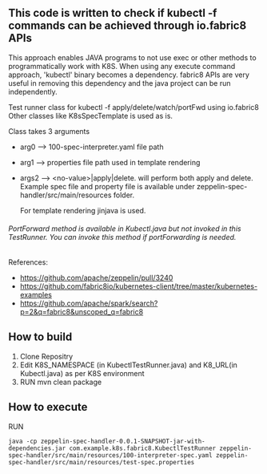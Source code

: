 
## This code is written to check if kubectl -f commands can be achieved through io.fabric8 APIs 

This approach enables JAVA programs to not use exec or other methods to programmatically work with K8S.
When using any execute command approach, 'kubectl' binary becomes a dependency.
fabric8 APIs are very useful in removing this dependency and the java project can be run independently.

Test runner class for kubectl -f apply/delete/watch/portFwd using io.fabric8
Other classes like K8sSpecTemplate is used as is.

Class takes 3 arguments
* arg0 --> 100-spec-interpreter.yaml file path 
* arg1 --> properties file path used in template rendering
* args2 --> \<no-value\>|apply|delete. <no-value> will perform both apply and delete.
  Example spec file and property file is available under zeppelin-spec-handler/src/main/resources folder.
  
  For template rendering jinjava is used.

###### PortForward method is available in Kubectl.java but not invoked in this TestRunner. You can invoke this method if portForwarding is needed.


References: 
* https://github.com/apache/zeppelin/pull/3240
* https://github.com/fabric8io/kubernetes-client/tree/master/kubernetes-examples
* https://github.com/apache/spark/search?p=2&q=fabric8&unscoped_q=fabric8

## How to build 
1. Clone Repositry
2. Edit K8S_NAMESPACE (in KubectlTestRunner.java) and K8_URL(in Kubectl.java) as per K8S environment
3. RUN mvn clean package

## How to execute 
RUN 

`java -cp zeppelin-spec-handler-0.0.1-SNAPSHOT-jar-with-dependencies.jar com.example.k8s.fabric8.KubectlTestRunner zeppelin-spec-handler/src/main/resources/100-interpreter-spec.yaml zeppelin-spec-handler/src/main/resources/test-spec.properties`
